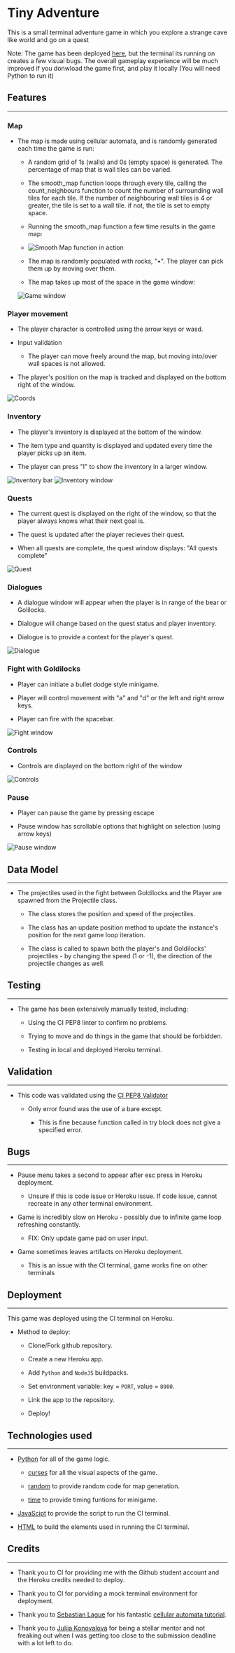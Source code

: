 # Tiny Adventure

This is a small terminal adventure game in which you explore a strange cave like world and go on a quest

Note: The game has been deployed [here](https://tiny-adventure-c68de35594ff.herokuapp.com/), but the terminal its running on creates a few visual bugs.
      The overall gameplay experience will be much improved if you donwload the game first, and play it locally (You will need Python to run it)

## Features

---

### Map

- The map is made using cellular automata, and is randomly generated each time the game is run:

  - A random grid of 1s (walls) and 0s (empty space) is generated. The percentage of map that is wall tiles can be varied.

  - The smooth_map function loops through every tile, calling the count_neighbours function to count the number of surrounding wall tiles for each tile. If the number of neighbouring wall tiles is 4 or greater, the tile is set to a wall tile. if not, the tile is set to empty space.

  - Running the smooth_map function a few time results in the game map:

  - ![Smooth Map function in action](documentation/smooth_map.gif)

  - The map is randomly populated with rocks, "•". The player can pick them up by moving over them.

  - The map takes up most of the space in the game window:

  ![Game window](documentation/game_window.png)

### Player movement

- The player character is controlled using the arrow keys or wasd.

- Input validation

  - The player can move freely around the map, but moving into/over wall spaces is not allowed.

- The player's position on the map is tracked and displayed on the bottom right of the window.

![Coords](documentation/coords.png)

### Inventory

- The player's inventory is displayed at the bottom of the window.

- The item type and quantity is displayed and updated every time the player picks up an item.

- The player can press "I" to show the inventory in a larger window.

![Inventory bar](documentation\inventory_bar.png)
![Inventory window](documentation\inventory_window.png)

### Quests

- The current quest is displayed on the right of the window, so that the player always knows what their next goal is.

- The quest is updated after the player recieves their quest.

- When all quests are complete, the quest window displays: "All quests complete"

![Quest](documentation/quest.png)

### Dialogues

- A dialogue window will appear when the player is in range of the bear or Golilocks.

- Dialogue will change based on the quest status and player inventory.

- Dialogue is to provide a context for the player's quest.

![Dialogue](documentation/dialogue.png)

### Fight with Goldilocks

- Player can initiate a bullet dodge style minigame.

- Player will control movement with "a" and "d" or the left and right arrow keys.

- Player can fire with the spacebar.

![Fight window](documentation/fight.png)

### Controls

- Controls are displayed on the bottom right of the window

![Controls](documentation/controls.png)


### Pause

- Player can pause the game by pressing escape

- Pause window has scrollable options that highlight on selection (using arrow keys)

![Pause window](documentation/pause.png)

## Data Model

---

- The projectiles used in the fight between Goldilocks and the Player are spawned from the Projectile class.

  - The class stores the position and speed of the projectiles.

  - The class has an update position method to update the instance's position for the next game loop iteration.

  - The class is called to spawn both the player's and Goldilocks' projectiles - by changing the speed (1 or -1), the direction of the projectile changes as well.

## Testing

---

- The game has been extensively manually tested, including:

  - Using the CI PEP8 linter to confirm no problems.

  - Trying to move and do things in the game that should be forbidden.

  - Testing in local and deployed Heroku terminal.

## Validation

---

- This code was validated using the [CI PEP8 Validator](https://pep8ci.herokuapp.com/#)

  - Only error found was the use of a bare except.

    - This is fine because function called in try block does not give a specified error.

## Bugs

---

- Pause menu takes a second to appear after esc press in Heroku deployment.

  - Unsure if this is code issue or Heroku issue. If code issue, cannot recreate in any other terminal environment.

- Game is incredibly slow on Heroku - possibly due to infinite game loop refreshing constantly.

  - FIX: Only update game pad on user input.

- Game sometimes leaves artifacts on Heroku deployment.

  - This is an issue with the CI terminal, game works fine on other terminals

## Deployment

---

This game was deployed using the CI terminal on Heroku.

- Method to deploy:

  - Clone/Fork github repository.

  - Create a new Heroku app.

  - Add `Python` and `NodeJS` buildpacks.

  - Set environment variable: key = `PORT`, value = `8000`.

  - Link the app to the repository.

  - Deploy!

## Technologies used

---

- [Python](https://www.python.org/) for all of the game logic.

  - [curses](https://docs.python.org/3/library/curses.html) for all the visual aspects of the game.

  - [random](https://docs.python.org/3/library/random.html) to provide random code for map generation.

  - [time](https://docs.python.org/3/library/time.html) to provide timing funtions for minigame.

- [JavaScipt](https://www.javascript.com/) to provide the script to run the CI terminal.

- [HTML](https://developer.mozilla.org/en-US/docs/Web/HTML) to build the elements used in running the CI terminal.

## Credits

---

- Thank you to CI for providing me with the Github student account and the Heroku credits needed to deploy.

- Thank you to CI for porviding a mock terminal environment for deployment.

- Thank you to [Sebastian Lague](https://www.youtube.com/@SebastianLague) for his fantastic [cellular automata tutorial](https://www.youtube.com/watch?v=v7yyZZjF1z4&ab_channel=SebastianLague).

- Thank you to [Juliia Konovalova](https://github.com/IuliiaKonovalova) for being a stellar mentor and not freaking out when I was getting too close to the submission deadline with a lot left to do.